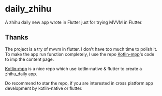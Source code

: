 # daily_zhihu

A zhihu daily new app wrote in Flutter just for trying MVVM in Flutter.

## Thanks
The project is a try of mvvm in flutter. I don't have too much time to polish it.
To make the app run function completely, I use the repo [Kotlin-mpp](https://github.com/LanderlYoung/Kotlin-mpp)'s code to imp the 
content page.  

[Kotlin-mpp](https://github.com/LanderlYoung/Kotlin-mpp) is a nice repo which use kotlin-native & flutter to create a zhihu_daily app.  

Do recommend to star the repo, if you are interested in cross platform app development by kotlin-native or flutter.